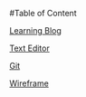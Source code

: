 #Table of Content

[Learning Blog](LearningBlog.md)

[Text Editor](TextEditor.md)

[Git](Git.md)

[Wireframe](./Wireframe.md)
